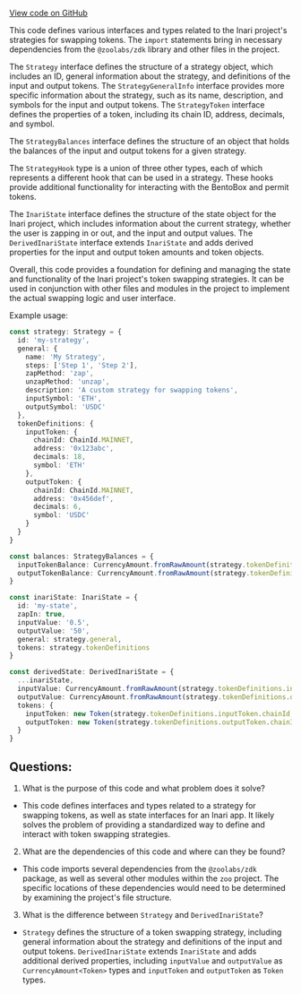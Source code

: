 [View code on GitHub](zoo-labs/zoo/blob/master/core/src/state/inari/types.ts)

This code defines various interfaces and types related to the Inari project's strategies for swapping tokens. The `import` statements bring in necessary dependencies from the `@zoolabs/zdk` library and other files in the project. 

The `Strategy` interface defines the structure of a strategy object, which includes an ID, general information about the strategy, and definitions of the input and output tokens. The `StrategyGeneralInfo` interface provides more specific information about the strategy, such as its name, description, and symbols for the input and output tokens. The `StrategyToken` interface defines the properties of a token, including its chain ID, address, decimals, and symbol. 

The `StrategyBalances` interface defines the structure of an object that holds the balances of the input and output tokens for a given strategy. 

The `StrategyHook` type is a union of three other types, each of which represents a different hook that can be used in a strategy. These hooks provide additional functionality for interacting with the BentoBox and permit tokens. 

The `InariState` interface defines the structure of the state object for the Inari project, which includes information about the current strategy, whether the user is zapping in or out, and the input and output values. The `DerivedInariState` interface extends `InariState` and adds derived properties for the input and output token amounts and token objects. 

Overall, this code provides a foundation for defining and managing the state and functionality of the Inari project's token swapping strategies. It can be used in conjunction with other files and modules in the project to implement the actual swapping logic and user interface. 

Example usage:
```typescript
const strategy: Strategy = {
  id: 'my-strategy',
  general: {
    name: 'My Strategy',
    steps: ['Step 1', 'Step 2'],
    zapMethod: 'zap',
    unzapMethod: 'unzap',
    description: 'A custom strategy for swapping tokens',
    inputSymbol: 'ETH',
    outputSymbol: 'USDC'
  },
  tokenDefinitions: {
    inputToken: {
      chainId: ChainId.MAINNET,
      address: '0x123abc',
      decimals: 18,
      symbol: 'ETH'
    },
    outputToken: {
      chainId: ChainId.MAINNET,
      address: '0x456def',
      decimals: 6,
      symbol: 'USDC'
    }
  }
}

const balances: StrategyBalances = {
  inputTokenBalance: CurrencyAmount.fromRawAmount(strategy.tokenDefinitions.inputToken, '1'),
  outputTokenBalance: CurrencyAmount.fromRawAmount(strategy.tokenDefinitions.outputToken, '100')
}

const inariState: InariState = {
  id: 'my-state',
  zapIn: true,
  inputValue: '0.5',
  outputValue: '50',
  general: strategy.general,
  tokens: strategy.tokenDefinitions
}

const derivedState: DerivedInariState = {
  ...inariState,
  inputValue: CurrencyAmount.fromRawAmount(strategy.tokenDefinitions.inputToken, inariState.inputValue),
  outputValue: CurrencyAmount.fromRawAmount(strategy.tokenDefinitions.outputToken, inariState.outputValue),
  tokens: {
    inputToken: new Token(strategy.tokenDefinitions.inputToken.chainId, strategy.tokenDefinitions.inputToken.address, strategy.tokenDefinitions.inputToken.decimals, strategy.tokenDefinitions.inputToken.symbol),
    outputToken: new Token(strategy.tokenDefinitions.outputToken.chainId, strategy.tokenDefinitions.outputToken.address, strategy.tokenDefinitions.outputToken.decimals, strategy.tokenDefinitions.outputToken.symbol)
  }
}
```
## Questions: 
 1. What is the purpose of this code and what problem does it solve?
- This code defines interfaces and types related to a strategy for swapping tokens, as well as state interfaces for an Inari app. It likely solves the problem of providing a standardized way to define and interact with token swapping strategies.

2. What are the dependencies of this code and where can they be found?
- This code imports several dependencies from the `@zoolabs/zdk` package, as well as several other modules within the `zoo` project. The specific locations of these dependencies would need to be determined by examining the project's file structure.

3. What is the difference between `Strategy` and `DerivedInariState`?
- `Strategy` defines the structure of a token swapping strategy, including general information about the strategy and definitions of the input and output tokens. `DerivedInariState` extends `InariState` and adds additional derived properties, including `inputValue` and `outputValue` as `CurrencyAmount<Token>` types and `inputToken` and `outputToken` as `Token` types.